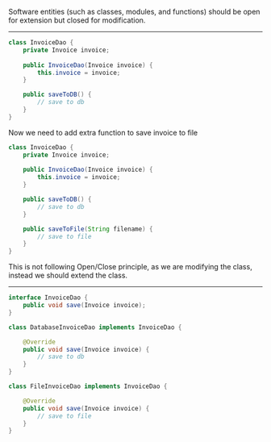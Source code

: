 Software entities (such as classes, modules, and functions) should be open for extension but closed for modification.


---

```java
class InvoiceDao {
	private Invoice invoice;
	
	public InvoiceDao(Invoice invoice) {
		this.invoice = invoice;
	}

	public saveToDB() {
		// save to db
	}
}
```

Now we need to add extra function to save invoice to file

```java
class InvoiceDao {
	private Invoice invoice;
	
	public InvoiceDao(Invoice invoice) {
		this.invoice = invoice;
	}

	public saveToDB() {
		// save to db
	}

	public saveToFile(String filename) {
		// save to file
	}
}
```

This is not following Open/Close principle, as we are modifying the class, instead we should extend the class.

---

```java
interface InvoiceDao {
	public void save(Invoice invoice);
}
```

```java
class DatabaseInvoiceDao implements InvoiceDao {

	@Override
	public void save(Invoice invoice) {
		// save to db
	}
}
```

```java
class FileInvoiceDao implements InvoiceDao {

	@Override
	public void save(Invoice invoice) {
		// save to file
	}
}
```

